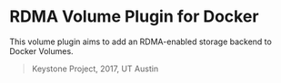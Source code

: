 # RDMA Volume Plugin for Docker
This volume plugin aims to add an RDMA-enabled storage backend to Docker Volumes.

> Keystone Project, 2017, UT Austin


